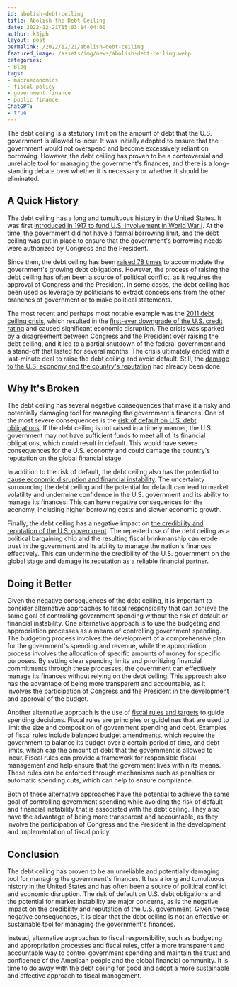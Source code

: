 ```yaml
---
id: abolish-debt-ceiling
title: Abolish the Debt Ceiling
date: 2022-12-21T15:03:14-04:00
author: k3jph
layout: post
permalink: /2022/12/21/abolish-debt-ceiling
featured_image: /assets/img/news/abolish-debt-ceiling.webp
categories:
- Blog 
tags:
- macroeconomics
- fiscal policy
- government finance
- public finance 
ChatGPT:
- true
---
```


The debt ceiling is a statutory limit on the amount of debt that
the U.S. government is allowed to incur. It was initially adopted
to ensure that the government would not overspend and become
excessively reliant on borrowing. However, the debt ceiling has
proven to be a controversial and unreliable tool for managing the
government's finances, and there is a long-standing debate over
whether it is necessary or whether it should be eliminated.

## A Quick History

The debt ceiling has a long and tumultuous history in the United
States. It was first [introduced in 1917 to fund U.S. involvement
in World War
I](https://papers.ssrn.com/sol3/papers.cfm?abstract_id=2803867).
At the time, the government did not have a formal borrowing limit,
and the debt ceiling was put in place to ensure that the government's
borrowing needs were authorized by Congress and the President.

Since then, the debt ceiling has been [raised 78
times](https://home.treasury.gov/policy-issues/financial-markets-financial-institutions-and-fiscal-service/debt-limit)
to accommodate the government's growing debt obligations. However,
the process of raising the debt ceiling has often been a source of
[political
conflict](https://onlinelibrary.wiley.com/doi/pdf/10.1111/j.1540-5907.2009.00394.x),
as it requires the approval of Congress and the President. In some
cases, the debt ceiling has been used as leverage by politicians
to extract concessions from the other branches of government or to
make political statements.

The most recent and perhaps most notable example was the [2011 debt
ceiling
crisis](https://cepr.org/voxeu/columns/cost-political-uncertainty-lessons-2011-us-debt-ceiling-crisis),
which resulted in the [first-ever downgrade of the U.S. credit
rating](https://money.cnn.com/2011/08/05/news/economy/downgrade_rumors/index.htm)
and caused significant economic disruption. The crisis was sparked
by a disagreement between Congress and the President over raising
the debt ceiling, and it led to a partial shutdown of the federal
government and a stand-off that lasted for several months. The
crisis ultimately ended with a last-minute deal to raise the debt
ceiling and avoid default. Still, the [damage to the U.S. economy
and the country's reputation](https://www.gao.gov/products/gao-12-701)
had already been done.

## Why It's Broken

The debt ceiling has several negative consequences that make it a
risky and potentially damaging tool for managing the government's
finances. One of the most severe consequences is the [risk of default
on U.S. debt
obligations](https://www.cbpp.org/blog/debt-limit-threats-would-put-the-global-economy-at-risk).
If the debt ceiling is not raised in a timely manner, the U.S.
government may not have sufficient funds to meet all of its financial
obligations, which could result in default. This would have severe
consequences for the U.S. economy and could damage the country's
reputation on the global financial stage.

In addition to the risk of default, the debt ceiling also has the
potential to [cause economic disruption and financial
instability](https://www.jec.senate.gov/public/index.cfm/democrats/issue-briefs?id=CD77FA6A-6AC2-4E81-BDC9-00D606C2BAC4).
The uncertainty surrounding the debt ceiling and the potential for
default can lead to market volatility and undermine confidence in
the U.S. government and its ability to manage its finances. This
can have negative consequences for the economy, including higher
borrowing costs and slower economic growth.

Finally, the debt ceiling has a negative impact on [the credibility
and reputation of the U.S.
government](https://thehill.com/opinion/finance/574228-debt-ceiling-games-endanger-us-fiscal-credibility-again/).
The repeated use of the debt ceiling as a political bargaining chip
and the resulting fiscal brinkmanship can erode trust in the
government and its ability to manage the nation's finances effectively.
This can undermine the credibility of the U.S. government on the
global stage and damage its reputation as a reliable financial
partner.

## Doing it Better

Given the negative consequences of the debt ceiling, it is important
to consider alternative approaches to fiscal responsibility that
can achieve the same goal of controlling government spending without
the risk of default or financial instability. One alternative
approach is to use the budgeting and appropriation processes as a
means of controlling government spending. The budgeting process
involves the development of a comprehensive plan for the government's
spending and revenue, while the appropriation process involves the
allocation of specific amounts of money for specific purposes. By
setting clear spending limits and prioritizing financial commitments
through these processes, the government can effectively manage its
finances without relying on the debt ceiling. This approach also
has the advantage of being more transparent and accountable, as it
involves the participation of Congress and the President in the
development and approval of the budget.

Another alternative approach is the use of [fiscal rules and
targets](https://www.nber.org/system/files/chapters/c12656/c12656.pdf) to
guide spending decisions. Fiscal rules are principles or guidelines
that are used to limit the size and composition of government
spending and debt. Examples of fiscal rules include balanced budget
amendments, which require the government to balance its budget over
a certain period of time, and debt limits, which cap the amount of
debt that the government is allowed to incur. Fiscal rules can
provide a framework for responsible fiscal management and help
ensure that the government lives within its means. These rules can
be enforced through mechanisms such as penalties or automatic
spending cuts, which can help to ensure compliance.

Both of these alternative approaches have the potential to achieve
the same goal of controlling government spending while avoiding the
risk of default and financial instability that is associated with
the debt ceiling. They also have the advantage of being more
transparent and accountable, as they involve the participation of
Congress and the President in the development and implementation
of fiscal policy.

## Conclusion

The debt ceiling has proven to be an unreliable and potentially
damaging tool for managing the government's finances. It has a long
and tumultuous history in the United States and has often been a
source of political conflict and economic disruption. The risk of
default on U.S. debt obligations and the potential for market
instability are major concerns, as is the negative impact on the
credibility and reputation of the U.S. government. Given these
negative consequences, it is clear that the debt ceiling is not an
effective or sustainable tool for managing the government's finances.

Instead, alternative approaches to fiscal responsibility, such as
budgeting and appropriation processes and fiscal rules, offer a
more transparent and accountable way to control government spending
and maintain the trust and confidence of the American people and
the global financial community. It is time to do away with the debt
ceiling for good and adopt a more sustainable and effective approach
to fiscal management.
